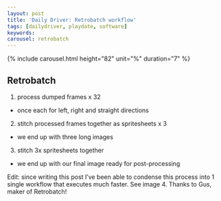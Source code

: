 ```yaml
---
layout: post
title: 'Daily Driver: Retrobatch workflow'
tags: [dailydriver, playdate, software]
keywords:
carousel: retrobatch
---
```


{% include carousel.html height="82" unit="%" duration="7" %}

## Retrobatch

1. process dumped frames x 32
- once each for left, right and straight directions
2. stitch processed frames together as spritesheets x 3
- we end up with three long images
3. stitch 3x spritesheets together
- we end up with our final image ready for post-processing

Edit: since writing this post I’ve been able to condense this process into 1 single workflow that executes much faster. See image 4. Thanks to Gus, maker of Retrobatch!